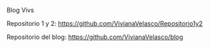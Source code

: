 Blog Vivs

Repositorio 1 y 2: https://github.com/VivianaVelasco/Repositorio1y2

Repositorio del blog: https://github.com/VivianaVelasco/blog
